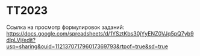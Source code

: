 # TT2023

Ссылка на просмотр формулировок заданий:
https://docs.google.com/spreadsheets/d/1YSztKbs30jYyENZ0VJq5pQ7yb9dlpLVj/edit?usp=sharing&ouid=112137071796017369793&rtpof=true&sd=true
